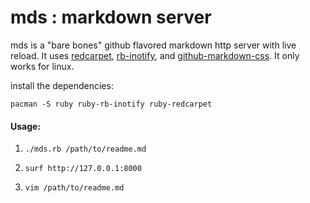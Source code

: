 # mds : markdown server


mds is a "bare bones" github flavored markdown http server with live reload. It uses 
[redcarpet](https://github.com/vmg/redcarpet), 
[rb-inotify](https://github.com/guard/rb-inotify), and
[github-markdown-css](https://github.com/sindresorhus/github-markdown-css). It only works for linux.


install the dependencies:

```
pacman -S ruby ruby-rb-inotify ruby-redcarpet
``` 


#### Usage:
1. `./mds.rb /path/to/readme.md`

2. `surf http://127.0.0.1:8000`

3. `vim /path/to/readme.md`

